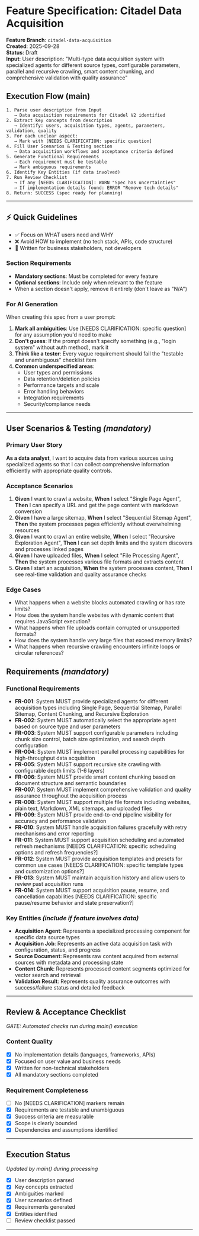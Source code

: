 # Feature Specification: Citadel Data Acquisition

**Feature Branch**: `citadel-data-acquisition`  
**Created**: 2025-09-28  
**Status**: Draft  
**Input**: User description: "Multi-type data acquisition system with specialized agents for different source types, configurable parameters, parallel and recursive crawling, smart content chunking, and comprehensive validation with quality assurance"

## Execution Flow (main)
```
1. Parse user description from Input
   → Data acquisition requirements for Citadel V2 identified
2. Extract key concepts from description
   → Identify: users, acquisition types, agents, parameters, validation, quality
3. For each unclear aspect:
   → Mark with [NEEDS CLARIFICATION: specific question]
4. Fill User Scenarios & Testing section
   → Data acquisition workflows and acceptance criteria defined
5. Generate Functional Requirements
   → Each requirement must be testable
   → Mark ambiguous requirements
6. Identify Key Entities (if data involved)
7. Run Review Checklist
   → If any [NEEDS CLARIFICATION]: WARN "Spec has uncertainties"
   → If implementation details found: ERROR "Remove tech details"
8. Return: SUCCESS (spec ready for planning)
```

---

## ⚡ Quick Guidelines
- ✅ Focus on WHAT users need and WHY
- ❌ Avoid HOW to implement (no tech stack, APIs, code structure)
- 👥 Written for business stakeholders, not developers

### Section Requirements
- **Mandatory sections**: Must be completed for every feature
- **Optional sections**: Include only when relevant to the feature
- When a section doesn't apply, remove it entirely (don't leave as "N/A")

### For AI Generation
When creating this spec from a user prompt:
1. **Mark all ambiguities**: Use [NEEDS CLARIFICATION: specific question] for any assumption you'd need to make
2. **Don't guess**: If the prompt doesn't specify something (e.g., "login system" without auth method), mark it
3. **Think like a tester**: Every vague requirement should fail the "testable and unambiguous" checklist item
4. **Common underspecified areas**:
   - User types and permissions
   - Data retention/deletion policies  
   - Performance targets and scale
   - Error handling behaviors
   - Integration requirements
   - Security/compliance needs

---

## User Scenarios & Testing *(mandatory)*

### Primary User Story
**As a data analyst**, I want to acquire data from various sources using specialized agents so that I can collect comprehensive information efficiently with appropriate quality controls.

### Acceptance Scenarios
1. **Given** I want to crawl a website, **When** I select "Single Page Agent", **Then** I can specify a URL and get the page content with markdown conversion
2. **Given** I have a large sitemap, **When** I select "Sequential Sitemap Agent", **Then** the system processes pages efficiently without overwhelming resources
3. **Given** I want to crawl an entire website, **When** I select "Recursive Exploration Agent", **Then** I can set depth limits and the system discovers and processes linked pages
4. **Given** I have uploaded files, **When** I select "File Processing Agent", **Then** the system processes various file formats and extracts content
5. **Given** I start an acquisition, **When** the system processes content, **Then** I see real-time validation and quality assurance checks

### Edge Cases
- What happens when a website blocks automated crawling or has rate limits?
- How does the system handle websites with dynamic content that requires JavaScript execution?
- What happens when file uploads contain corrupted or unsupported formats?
- How does the system handle very large files that exceed memory limits?
- What happens when recursive crawling encounters infinite loops or circular references?

## Requirements *(mandatory)*

### Functional Requirements
- **FR-001**: System MUST provide specialized agents for different acquisition types including Single Page, Sequential Sitemap, Parallel Sitemap, Content Chunking, and Recursive Exploration
- **FR-002**: System MUST automatically select the appropriate agent based on source type and user parameters
- **FR-003**: System MUST support configurable parameters including chunk size control, batch size optimization, and search depth configuration
- **FR-004**: System MUST implement parallel processing capabilities for high-throughput data acquisition
- **FR-005**: System MUST support recursive site crawling with configurable depth limits (1-6 layers)
- **FR-006**: System MUST provide smart content chunking based on document structure and semantic boundaries
- **FR-007**: System MUST implement comprehensive validation and quality assurance throughout the acquisition process
- **FR-008**: System MUST support multiple file formats including websites, plain text, Markdown, XML sitemaps, and uploaded files
- **FR-009**: System MUST provide end-to-end pipeline visibility for accuracy and performance validation
- **FR-010**: System MUST handle acquisition failures gracefully with retry mechanisms and error reporting
- **FR-011**: System MUST support acquisition scheduling and automated refresh mechanisms [NEEDS CLARIFICATION: specific scheduling options and refresh frequencies?]
- **FR-012**: System MUST provide acquisition templates and presets for common use cases [NEEDS CLARIFICATION: specific template types and customization options?]
- **FR-013**: System MUST maintain acquisition history and allow users to review past acquisition runs
- **FR-014**: System MUST support acquisition pause, resume, and cancellation capabilities [NEEDS CLARIFICATION: specific pause/resume behavior and state preservation?]

### Key Entities *(include if feature involves data)*
- **Acquisition Agent**: Represents a specialized processing component for specific data source types
- **Acquisition Job**: Represents an active data acquisition task with configuration, status, and progress
- **Source Document**: Represents raw content acquired from external sources with metadata and processing state
- **Content Chunk**: Represents processed content segments optimized for vector search and retrieval
- **Validation Result**: Represents quality assurance outcomes with success/failure status and detailed feedback

---

## Review & Acceptance Checklist
*GATE: Automated checks run during main() execution*

### Content Quality
- [x] No implementation details (languages, frameworks, APIs)
- [x] Focused on user value and business needs
- [x] Written for non-technical stakeholders
- [x] All mandatory sections completed

### Requirement Completeness
- [ ] No [NEEDS CLARIFICATION] markers remain
- [x] Requirements are testable and unambiguous  
- [x] Success criteria are measurable
- [x] Scope is clearly bounded
- [x] Dependencies and assumptions identified

---

## Execution Status
*Updated by main() during processing*

- [x] User description parsed
- [x] Key concepts extracted
- [x] Ambiguities marked
- [x] User scenarios defined
- [x] Requirements generated
- [x] Entities identified
- [ ] Review checklist passed

---
